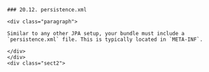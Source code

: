     ### 20.12. persistence.xml

    <div class="paragraph">

    Similar to any other JPA setup, your bundle must include a `persistence.xml` file. This is typically located in `META-INF`.

    </div>
    </div>
    <div class="sect2">